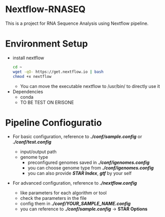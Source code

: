# Nextflow-RNASEQ
This is a project for RNA Sequence Analysis using Nextflow pipeline.

# Environment Setup
- install nextflow
    ```bash
    cd ~
    wget -qO- https://get.nextflow.io | bash
    chmod +x nextflow
    ```
    - You can move the executable nextflow to /usr/bin/ to directly use it
- Dependencies
    - conda
    - TO BE TEST ON ERISONE

# Pipeline Confioguratio
- For basic configuration, reference to ***./conf/sample.config*** or ***./conf/test.config***
    - input/output path
    - genome type
        - preconfigured genomes saved in ***./conf/igenomes.config***
        - you can choose genome type from ***./conf/igenomes.config***
        - you can also provide ***STAR Index***, ***gtf*** by your self

- For advanced configuration, reference to ***./nextflow.config***
    - like parameters for each algorithm or tool
    - check the parameters in the file
    - config them in ***./conf/YOUR_SAMPLE_NAME.config***
    - you can reference to ***./conf/sample.config*** -> **STAR Options**
